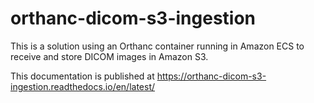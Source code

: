 # orthanc-dicom-s3-ingestion

This is a solution using an Orthanc container running in Amazon ECS to receive and store DICOM images in Amazon S3.

This documentation is published at https://orthanc-dicom-s3-ingestion.readthedocs.io/en/latest/